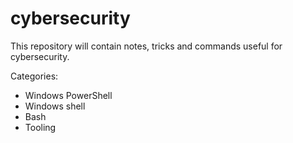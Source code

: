 # cybersecurity
This repository will contain notes, tricks and commands useful for cybersecurity.

Categories:
- Windows PowerShell
- Windows shell
- Bash
- Tooling